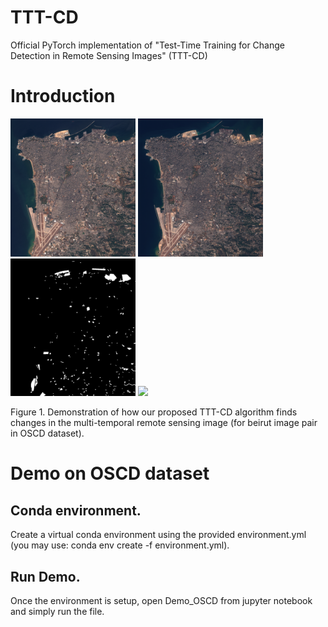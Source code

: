 # TTT-CD
Official PyTorch implementation of "Test-Time Training for Change Detection in Remote Sensing Images" (TTT-CD)

# Introduction
<p float="left">
  <img src="/imgs/img1.png" width="200" />
  <img src="/imgs/img2.png" width="200" /> 
  <img src="/imgs/cm.png" width="200" /> 
  <img src="/imgs/lasvegas.gif" width="200" />
</p>
Figure 1. Demonstration of how our proposed TTT-CD algorithm finds changes in the multi-temporal remote sensing image (for beirut image pair in OSCD dataset).

# Demo on OSCD dataset
## Conda environment.
Create a virtual conda environment using the provided environment.yml (you may use: conda env create -f environment.yml).

## Run Demo.
Once the environment is setup, open Demo_OSCD from jupyter notebook and simply run the file. 



